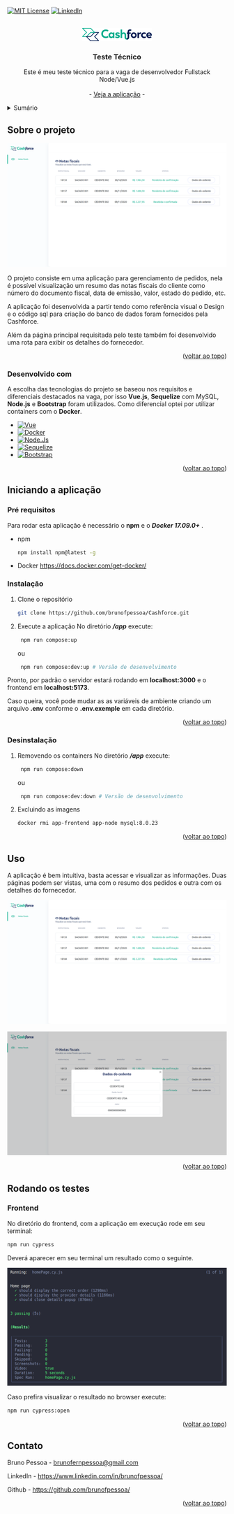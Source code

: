 <a name="readme-top" id="readme-top"></a>

[![MIT License][license-shield]][license-url]
[![LinkedIn][linkedin-shield]][linkedin-url]



<br />
<div align="center">

<img src="images/cashforce.png" alt="Logo">
<h3 align="center">Teste Técnico</h3>

  <p align="center">
    Este é meu teste técnico para a vaga de desenvolvedor Fullstack Node/Vue.js
    <br />
    <br />
    - <a href="https://cashforce.brunopessoa.tk">Veja a aplicação</a> -
  </p>
</div>



<details>
  <summary>Sumário</summary>
  <ol>
    <li>
      <a href="#sobre-o-projeto">Sobre o projeto</a>
      <ul>
        <li><a href="#desenvolvido-com">Desenvolvido com</a></li>
      </ul>
    </li>
    <li>
      <a href="#iniciando-a-aplicação">Iniciando a aplicação</a>
      <ul>
        <li><a href="#pré-requisitos">Pré-requisitos</a></li>
        <li><a href="#instalação">Instalação</a></li>
        <li><a href="#desinstalação">Desinstalação</a></li>
      </ul>
    </li>
    <li><a href="#uso">Uso</a></li>
    <li><a href="#rodando-os-testes">Rodando os testes</a></li>
    <li><a href="#contato">Contato</a></li>
  </ol>
</details>



## Sobre o projeto

[![Página inicial][preview-1]](https://cashforce.brunopessoa.tk)

O projeto consiste em uma aplicação para gerenciamento de pedidos, nela é possível visualização um resumo das notas fiscais do cliente como número do documento fiscal, data de emissão, valor, estado do pedido, etc.

A aplicação foi desenvolvida a partir tendo como referência visual o Design e o código sql para criação do banco de dados foram fornecidos pela Cashforce.

Além da página principal requisitada pelo teste também foi desenvolvido uma rota para exibir os detalhes do fornecedor.


<p align="right">(<a href="#readme-top">voltar ao topo</a>)</p>



### Desenvolvido com

A escolha das tecnologias do projeto se baseou nos requisitos e diferenciais destacados na vaga, por isso __Vue.js__, __Sequelize__ com MySQL, __Node.js__ e __Bootstrap__ foram utilizados. Como diferencial optei por utilizar containers com o __Docker__.

* [![Vue][Vue.js]][Vue-url]
* [![Docker][Docker]][Docker-url]
* [![Node.Js][Node.js]][Node-url]
* [![Sequelize][Sequelize]][Sequelize-url]
* [![Bootstrap][Bootstrap.com]][Bootstrap-url]

<p align="right">(<a href="#readme-top">voltar ao topo</a>)</p>



## Iniciando a aplicação

### Pré requisitos

Para rodar esta aplicação é necessário o __npm__ e o ___Docker 17.09.0+___ .
* npm
  ```sh
  npm install npm@latest -g
  ```
* Docker
    https://docs.docker.com/get-docker/

### Instalação

1. Clone o repositório
   ```sh
   git clone https://github.com/brunofpessoa/Cashforce.git
   ```

2. Execute a aplicação
No diretório ___/app___ execute:
   ```sh
    npm run compose:up
   ```
   ou
   ```sh
    npm run compose:dev:up # Versão de desenvolvimento
   ```

Pronto, por padrão o servidor estará rodando em __localhost:3000__ e o frontend em __localhost:5173__.

Caso queira, você pode mudar as as variáveis de ambiente criando um arquivo __.env__ conforme o __.env.exemple__ em cada diretório.

<p align="right">(<a href="#readme-top">voltar ao topo</a>)</p>


### Desinstalação

1. Removendo os containers
  No diretório ___/app___ execute:
   ```sh
    npm run compose:down
   ```
   ou
   ```sh
    npm run compose:dev:down # Versão de desenvolvimento
   ```
2. Excluindo as imagens
    ```sh
    docker rmi app-frontend app-node mysql:8.0.23
    ```

<p align="right">(<a href="#readme-top">voltar ao topo</a>)</p>


## Uso


A aplicação é bem intuitiva, basta acessar e visualizar as informações. Duas páginas podem ser vistas, uma com o resumo dos pedidos e outra com os detalhes do fornecedor.

[![Página inicial][preview-1]](https://cashforce.brunopessoa.tk)

[![Página inicial][preview-2]](https://cashforce.brunopessoa.tk)


<p align="right">(<a href="#readme-top">voltar ao topo</a>)</p>


## Rodando os testes

### Frontend
No diretório do frontend, com a aplicação em execução rode em seu terminal:

```sh
npm run cypress
```

Deverá aparecer em seu terminal um resultado como o seguinte.

![test-preview][test-preview]

Caso prefira visualizar o resultado no browser execute:
```sh
npm run cypress:open
```

<p align="right">(<a href="#readme-top">voltar ao topo</a>)</p>


## Contato

Bruno Pessoa - brunofernpessoa@gmail.com

LinkedIn - https://www.linkedin.com/in/brunofpessoa/

Github - https://github.com/brunofpessoa/

<p align="right">(<a href="#readme-top">voltar ao topo</a>)</p>





[license-shield]: https://img.shields.io/github/license/othneildrew/Best-README-Template.svg?style=for-the-badge
[license-url]: https://github.com/brunofpessoa/Cashforce/blob/master/LICENSE


[linkedin-shield]: https://img.shields.io/badge/-LinkedIn-black.svg?style=for-the-badge&logo=linkedin&colorB=555
[linkedin-url]: https://linkedin.com/in/brunofpessoa


[preview-1]: images/preview-1.png
[preview-2]: images/preview-2.png

[test-preview]: images/test-preview.png


[Vue.js]: https://img.shields.io/badge/Vue.js-35495E?style=for-the-badge&logo=vuedotjs&logoColor=4FC08D
[Vue-url]: https://vuejs.org/
[Node.Js]: https://img.shields.io/badge/Node.js-35495E?style=for-the-badge&logo=nodedotjs&logoColor=489341
[Node-url]: https://nodejs.org 
[Sequelize]: https://img.shields.io/badge/Sequelize-35495E?style=for-the-badge&logo=sequelize&logoColor
[Sequelize-url]: https://sequelize.org/
[Bootstrap.com]: https://img.shields.io/badge/Bootstrap-563D7C?style=for-the-badge&logo=bootstrap&logoColor=white
[Bootstrap-url]: https://getbootstrap.com
[Docker]: https://img.shields.io/badge/Docker-35495E?style=for-the-badge&logo=docker&logoColor
[Docker-url]: https://www.docker.com/